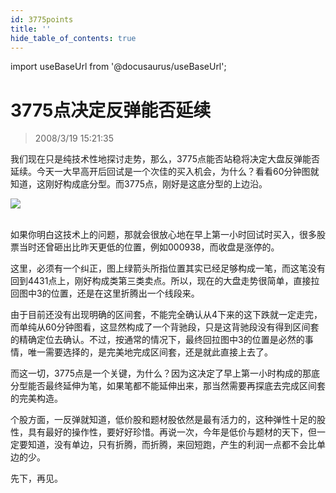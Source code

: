 ```yaml
---
id: 3775points 
title: ''
hide_table_of_contents: true
---
```


import useBaseUrl from '@docusaurus/useBaseUrl';

# 3775点决定反弹能否延续

> 2008/3/19 15:21:35

<div style={{color: '#009900', fontWeight: '500', fontSize: '18px'}}>

我们现在只是纯技术性地探讨走势，那么，3775点能否站稳将决定大盘反弹能否延续。今天一大早高开后回试是一个次佳的买入机会，为什么？看看60分钟图就知道，这刚好构成底分型。而3775点，刚好是这底分型的上边沿。

</div>

<div style={{textAlign: 'left'}}>
<img src={useBaseUrl('https://crustipfs.info/ipfs/QmXSnds2BF97yuZwYAMLwrpjQcuPcm22WGsFmBJfWFTEUM/economics/3775points/20080319.jpg')} /><br/><br/>
</div>

<div style={{color: '#009900', fontWeight: '500', fontSize: '18px'}}>

如果你明白这技术上的问题，那就会很放心地在早上第一小时回试时买入，很多股票当时还曾砸出比昨天更低的位置，例如000938，而收盘是涨停的。
 
这里，必须有一个纠正，图上绿箭头所指位置其实已经足够构成一笔，而这笔没有回到4431点上，刚好构成类第三类卖点。所以，现在的大盘走势很简单，直接拉回图中3的位置，还是在这里折腾出一个线段来。
 
由于目前还没有出现明确的区间套，不能完全确认从4下来的这下跌就一定走完，而单纯从60分钟图看，这显然构成了一个背驰段，只是这背驰段没有得到区间套的精确定位去确认。不过，按通常的情况下，最终回拉图中3的位置是必然的事情，唯一需要选择的，是完美地完成区间套，还是就此直接上去了。
 
而这一切，3775点是一个关键，为什么？因为这决定了早上第一小时构成的那底分型能否最终延伸为笔，如果笔都不能延伸出来，那当然需要再探底去完成区间套的完美构造。
 
个股方面，一反弹就知道，低价股和题材股依然是最有活力的，这种弹性十足的股性，具有最好的操作性，要好好珍惜。再说一次，今年是低价与题材的天下，但一定要知道，没有单边，只有折腾，而折腾，来回短跑，产生的利润一点都不会比单边的少。
 
先下，再见。

</div>